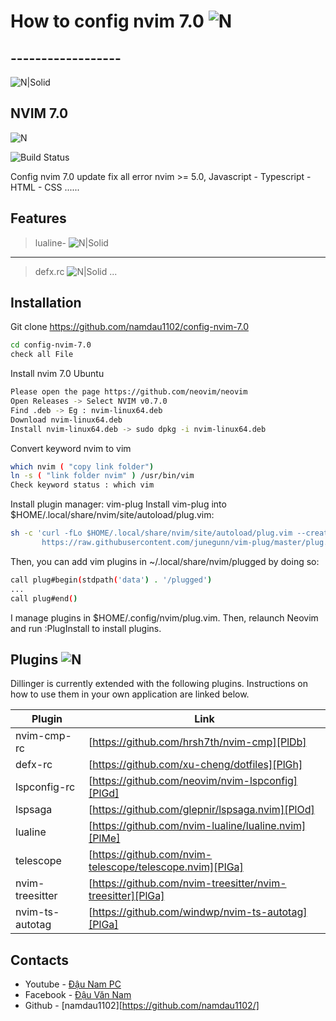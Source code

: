 #  How to config nvim 7.0 ![N](https://i.ibb.co/F39VVjK/vim-icon-1.png) 
## ------------------

![N|Solid](http://images6.fanpop.com/image/photos/41500000/Beautiful-Anime-Banner-gdragon-sunny-cat-41532037-1500-500.jpg)
## NVIM 7.0
![N](https://icons.iconarchive.com/icons/bokehlicia/captiva/256/vim-icon.png) 


![Build Status](https://travis-ci.org/joemccann/dillinger.svg?branch=master)

Config nvim 7.0 update fix all error nvim >= 5.0,
Javascript - Typescript - HTML - CSS ......

## Features
>lualine-
![N|Solid](https://i.ibb.co/T2scs5Y/1.png)
------------------------------------------
>defx.rc
![N|Solid](https://i.ibb.co/tmFV5G6/2.png)
...


## Installation


Git clone https://github.com/namdau1102/config-nvim-7.0

```sh
cd config-nvim-7.0
check all File
```
Install nvim 7.0 Ubuntu

```sh
Please open the page https://github.com/neovim/neovim
Open Releases -> Select NVIM v0.7.0
Find .deb -> Eg : nvim-linux64.deb 
Download nvim-linux64.deb 
Install nvim-linux64.deb -> sudo dpkg -i nvim-linux64.deb
```
Convert keyword nvim to vim 
```sh
which nvim ( "copy link folder")
ln -s ( "link folder nvim" ) /usr/bin/vim
Check keyword status : which vim 
```

Install plugin manager: vim-plug
Install vim-plug into $HOME/.local/share/nvim/site/autoload/plug.vim:
```sh
sh -c 'curl -fLo $HOME/.local/share/nvim/site/autoload/plug.vim --create-dirs \
       https://raw.githubusercontent.com/junegunn/vim-plug/master/plug.vim'
```
Then, you can add vim plugins in ~/.local/share/nvim/plugged by doing so:
```sh
call plug#begin(stdpath('data') . '/plugged')
...
call plug#end()
```
I manage plugins in $HOME/.config/nvim/plug.vim. Then, relaunch Neovim and run :PlugInstall to install plugins.
## Plugins ![N](https://i.ibb.co/F39VVjK/vim-icon-1.png) 

Dillinger is currently extended with the following plugins.
Instructions on how to use them in your own application are linked below.

| Plugin | Link |
| ------ | ------ |
| nvim-cmp-rc | [https://github.com/hrsh7th/nvim-cmp][PlDb] |
| defx-rc | [https://github.com/xu-cheng/dotfiles][PlGh] |
| lspconfig-rc | [https://github.com/neovim/nvim-lspconfig][PlGd] |
| lspsaga | [https://github.com/glepnir/lspsaga.nvim][PlOd] |
| lualine | [https://github.com/nvim-lualine/lualine.nvim][PlMe] |
| telescope | [https://github.com/nvim-telescope/telescope.nvim][PlGa] |
| nvim-treesitter | [https://github.com/nvim-treesitter/nvim-treesitter][PlGa] |
| nvim-ts-autotag | [https://github.com/windwp/nvim-ts-autotag][PlGa] |


## Contacts

- Youtube - [Đậu Nam PC](https://www.youtube.com/channel/UC-82KLaY-q6PxW4HeghpMcw)
- Facebook - [Đậu Văn Nam](https://www.facebook.com/kazuto2002/)
- Github - [namdau1102][https://github.com/namdau1102/]


